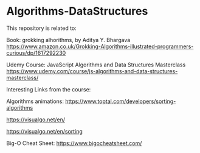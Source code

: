 # Algorithms-DataStructures


This repository is related to:

Book: grokking alhorithms, by Aditya Y. Bhargava
https://www.amazon.co.uk/Grokking-Algorithms-illustrated-programmers-curious/dp/1617292230

Udemy Course: JavaScript Algorithms and Data Structures Masterclass
https://www.udemy.com/course/js-algorithms-and-data-structures-masterclass/



Interesting Links from the course:

Algorithms animations:
https://www.toptal.com/developers/sorting-algorithms

https://visualgo.net/en/

https://visualgo.net/en/sorting

Big-O Cheat Sheet:
https://www.bigocheatsheet.com/